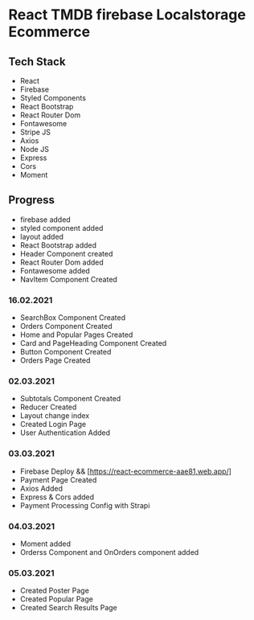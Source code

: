 # React TMDB firebase Localstorage Ecommerce

## Tech Stack

- React
- Firebase
- Styled Components
- React Bootstrap
- React Router Dom
- Fontawesome
- Stripe JS
- Axios
- Node JS
- Express
- Cors
- Moment

## Progress

- firebase added
- styled component added
- layout added
- React Bootstrap added
- Header Component created
- React Router Dom added
- Fontawesome added
- NavItem Component Created

### 16.02.2021

- SearchBox Component Created
- Orders Component Created
- Home and Popular Pages Created
- Card and PageHeading Component Created
- Button Component Created
- Orders Page Created

### 02.03.2021

- Subtotals Component Created
- Reducer Created
- Layout change index
- Created Login Page
- User Authentication Added

### 03.03.2021

- Firebase Deploy && [https://react-ecommerce-aae81.web.app/]
- Payment Page Created
- Axios Added
- Express & Cors added
- Payment Processing Config with Strapi

### 04.03.2021

- Moment added
- Orderss Component and OnOrders component added

### 05.03.2021

- Created Poster Page
- Created Popular Page
- Created Search Results Page
